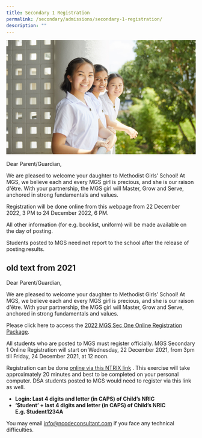 ```yaml
---
title: Secondary 1 Registration
permalink: /secondary/admissions/secondary-1-registration/
description: ""
---
```

![](/images/Secondary/sec1-registration.jpg)

Dear Parent/Guardian, 

We are pleased to welcome your daughter to Methodist Girls’ School! At MGS, we believe each and every MGS girl is precious, and she is our raison d'être. With your partnership, the MGS girl will Master, Grow and Serve, anchored in strong fundamentals and values. 

Registration will be done online from this webpage from 22 December 2022, 3 PM to 24 December 2022, 6 PM.

All other information (for e.g. booklist, uniform) will be made available on the day of posting. 

Students posted to MGS need not report to the school after the release of posting results.


## old text from 2021

Dear Parent/Guardian, 

We are pleased to welcome your daughter to Methodist Girls’ School! At MGS, we believe each and every MGS girl is precious, and she is our raison d'être. With your partnership, the MGS girl will Master, Grow and Serve, anchored in strong fundamentals and values. 

Please click here to access the [2022 MGS Sec One Online Registration Package](https://drive.google.com/drive/folders/1waiha9egKWOvkEaFsBzklp0Z2FoGdseL?usp=sharing).

All students who are posted to MGS must register officially. MGS Secondary 1 Online Registration will start on Wednesday, 22 December 2021, from 3pm till Friday, 24 December 2021, at 12 noon. 

Registration can be done [online via this NTRIX link](https://mgs.ntrix.sg/sec1registration/) . This exercise will take approximately 20 minutes and best to be completed on your personal computer. DSA students posted to MGS would need to register via this link as well.

*   **Login: Last 4 digits and letter (in CAPS) of Child’s NRIC**
*   **‘$tudent’ + last 4 digits and letter (in CAPS) of Child’s NRIC  
    E.g. $tudent1234A**

You may email [info@ncodeconsultant.com](mailto:info@ncodeconsultant.com) if you face any technical difficulties.